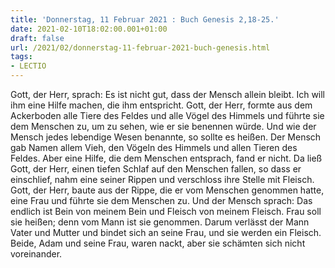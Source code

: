 ```yaml
---
title: 'Donnerstag, 11 Februar 2021 : Buch Genesis 2,18-25.'
date: 2021-02-10T18:02:00.001+01:00
draft: false
url: /2021/02/donnerstag-11-februar-2021-buch-genesis.html
tags: 
- LECTIO
---
```


Gott, der Herr, sprach: Es ist nicht gut, dass der Mensch allein bleibt. Ich will ihm eine Hilfe machen, die ihm entspricht. Gott, der Herr, formte aus dem Ackerboden alle Tiere des Feldes und alle Vögel des Himmels und führte sie dem Menschen zu, um zu sehen, wie er sie benennen würde. Und wie der Mensch jedes lebendige Wesen benannte, so sollte es heißen. Der Mensch gab Namen allem Vieh, den Vögeln des Himmels und allen Tieren des Feldes. Aber eine Hilfe, die dem Menschen entsprach, fand er nicht. Da ließ Gott, der Herr, einen tiefen Schlaf auf den Menschen fallen, so dass er einschlief, nahm eine seiner Rippen und verschloss ihre Stelle mit Fleisch. Gott, der Herr, baute aus der Rippe, die er vom Menschen genommen hatte, eine Frau und führte sie dem Menschen zu. Und der Mensch sprach: Das endlich ist Bein von meinem Bein und Fleisch von meinem Fleisch. Frau soll sie heißen; denn vom Mann ist sie genommen. Darum verlässt der Mann Vater und Mutter und bindet sich an seine Frau, und sie werden ein Fleisch. Beide, Adam und seine Frau, waren nackt, aber sie schämten sich nicht voreinander.
